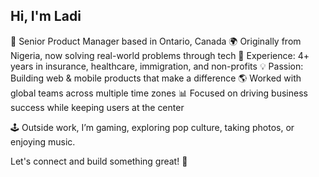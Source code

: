 ## Hi, I'm Ladi 
🎯 Senior Product Manager based in Ontario, Canada
🌍 Originally from Nigeria, now solving real-world problems through tech
📱 Experience: 4+ years in insurance, healthcare, immigration, and non-profits
💡 Passion: Building web & mobile products that make a difference
🌎 Worked with global teams across multiple time zones
📊 Focused on driving business success while keeping users at the center

🕹️ Outside work, I’m gaming, exploring pop culture, taking photos, or enjoying music.

Let's connect and build something great! 🚀 

